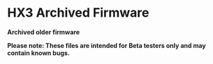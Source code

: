 HX3 Archived Firmware
=====================

<b>Archived older firmware</b>

<b>Please note: These files are intended for Beta testers only and may contain known bugs.
